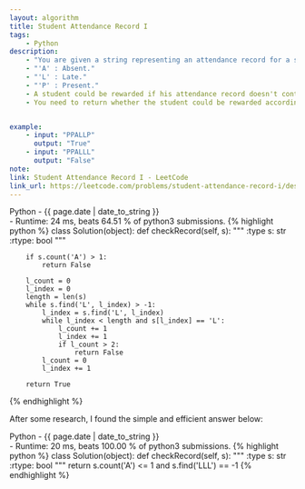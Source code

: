 ```yaml
---
layout: algorithm
title: Student Attendance Record I
tags: 
    - Python
description: 
    - "You are given a string representing an attendance record for a student. The record only contains the following three characters:"
    - "'A' : Absent."
    - "'L' : Late."
    - "'P' : Present."
    - A student could be rewarded if his attendance record doesn't contain more than one 'A' (absent) or more than two continuous 'L' (late).
    - You need to return whether the student could be rewarded according to his attendance record.


example: 
    - input: "PPALLP"
      output: "True"
    - input: "PPALLL"
      output: "False"
note: 
link: Student Attendance Record I - LeetCode
link_url: https://leetcode.com/problems/student-attendance-record-i/description/
---
```


<div>Python<span class="write-date"> - {{ page.date | date_to_string }}</span></div>
- Runtime: 24 ms, beats 64.51 % of python3 submissions.
{% highlight python %}
class Solution(object):
    def checkRecord(self, s):
        """
        :type s: str
        :rtype: bool
        """
        
        if s.count('A') > 1:
            return False

        l_count = 0
        l_index = 0
        length = len(s)
        while s.find('L', l_index) > -1:
            l_index = s.find('L', l_index)
            while l_index < length and s[l_index] == 'L':
                l_count += 1
                l_index += 1
                if l_count > 2:
                    return False
            l_count = 0
            l_index += 1

        return True
{% endhighlight %}

After some research, I found the simple and efficient answer below:

<div>Python<span class="write-date"> - {{ page.date | date_to_string }}</span></div>
- Runtime: 20 ms, beats 100.00 % of python3 submissions.
{% highlight python %}
class Solution(object):
    def checkRecord(self, s):
        """
        :type s: str
        :rtype: bool
        """
        return s.count('A') <= 1 and s.find('LLL') == -1
{% endhighlight %}